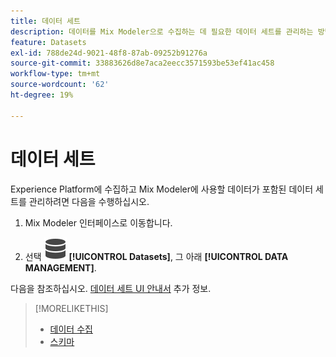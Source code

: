 ```yaml
---
title: 데이터 세트
description: 데이터를 Mix Modeler으로 수집하는 데 필요한 데이터 세트를 관리하는 방법을 알아봅니다.
feature: Datasets
exl-id: 788de24d-9021-48f8-87ab-09252b91276a
source-git-commit: 33883626d8e7aca2eecc3571593be53ef41ac458
workflow-type: tm+mt
source-wordcount: '62'
ht-degree: 19%

---
```


# 데이터 세트

Experience Platform에 수집하고 Mix Modeler에 사용할 데이터가 포함된 데이터 세트를 관리하려면 다음을 수행하십시오.

1. Mix Modeler 인터페이스로 이동합니다.

1. 선택 ![데이터](../assets/icons/Data.svg) **[!UICONTROL Datasets]**, 그 아래 **[!UICONTROL DATA MANAGEMENT]**.

다음을 참조하십시오. [데이터 세트 UI 안내서](https://experienceleague.adobe.com/docs/experience-platform/catalog/datasets/user-guide.html?lang=ko) 추가 정보.

>[!MORELIKETHIS]
>
>* [데이터 수집](overview.md)
>* [스키마](schemas.md)
